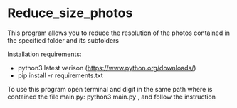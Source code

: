 # Reduce_size_photos
This program allows you to reduce the resolution of the photos contained in the specified folder and its subfolders

Installation requirements:
- python3 latest verison (https://www.python.org/downloads/)
- pip install -r requirements.txt

To use this program open terminal and digit in the same path where is contained the file main.py: python3 main.py , and follow the instruction 
